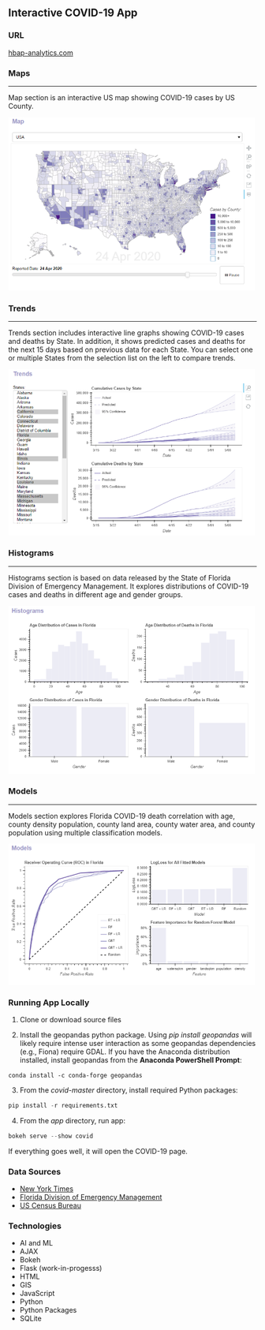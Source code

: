 ## Interactive COVID-19 App

### URL

[hbap-analytics.com](https://hbap-analytics.com)

### Maps

---

Map section is an interactive US map showing COVID-19 cases by US County.

<img src="images/maps.PNG" width="500" alt="Maps"/>

### Trends

---

Trends section includes interactive line graphs showing COVID-19 cases and deaths by State. In addition, it shows predicted cases and deaths for the next 15 days based on previous data for each State. You can select one or multiple States from the selection list on the left to compare trends.

<img src="images/trends.PNG" width="500" alt="Trends"/>

### Histograms

---

Histograms section is based on data released by the State of Florida Division of Emergency Management. It explores distributions of COVID-19 cases and deaths in different age and gender groups.

<img src="images/histograms.PNG" width="500" alt="Histograms"/>

### Models

---

Models section explores Florida COVID-19 death correlation with age, county density population, county land area, county water area, and county population using multiple classification models.

<img src="images/models.PNG" width="500" alt="Models"/>

### Running App Locally

1. Clone or download source files

2. Install the geopandas python package. Using *pip install geopandas* will likely require intense user interaction as some geopandas dependencies (e.g., Fiona) require GDAL. If you have the Anaconda distribution installed, install geopandas from the **Anaconda PowerShell Prompt**:

``` Anaconda
conda install -c conda-forge geopandas
```

3. From the *covid-master* directory, install required Python packages:

``` python
pip install -r requirements.txt
```

4. From the *app* directory, run app:

``` python
bokeh serve --show covid
```

If everything goes well, it will open the COVID-19 page.


### Data Sources

* [New York Times](https://www.nytimes.com/)
* [Florida Division of Emergency Management](https://floridadisaster.org/covid19/)
* [US Census Bureau](https://www.census.gov/)

### Technologies

* AI and ML
* AJAX
* Bokeh
* Flask (work-in-progesss)
* HTML
* GIS
* JavaScript
* Python
* Python Packages
* SQLite

